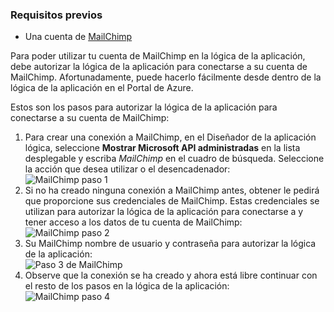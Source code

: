 ### <a name="prerequisites"></a>Requisitos previos
- Una cuenta de [MailChimp](https://www.MailChimp.com/) 

Para poder utilizar tu cuenta de MailChimp en la lógica de la aplicación, debe autorizar la lógica de la aplicación para conectarse a su cuenta de MailChimp. Afortunadamente, puede hacerlo fácilmente desde dentro de la lógica de la aplicación en el Portal de Azure. 

Estos son los pasos para autorizar la lógica de la aplicación para conectarse a su cuenta de MailChimp:

1. Para crear una conexión a MailChimp, en el Diseñador de la aplicación lógica, seleccione **Mostrar Microsoft API administradas** en la lista desplegable y escriba *MailChimp* en el cuadro de búsqueda. Seleccione la acción que desea utilizar o el desencadenador:  
  ![MailChimp paso 1](./media/connectors-create-api-mailchimp/mailchimp-1.png)
2. Si no ha creado ninguna conexión a MailChimp antes, obtener le pedirá que proporcione sus credenciales de MailChimp. Estas credenciales se utilizan para autorizar la lógica de la aplicación para conectarse a y tener acceso a los datos de tu cuenta de MailChimp:  
  ![MailChimp paso 2](./media/connectors-create-api-mailchimp/mailchimp-2.png)
3. Su MailChimp nombre de usuario y contraseña para autorizar la lógica de la aplicación:  
  ![Paso 3 de MailChimp](./media/connectors-create-api-mailchimp/mailchimp-3.png)   
4. Observe que la conexión se ha creado y ahora está libre continuar con el resto de los pasos en la lógica de la aplicación:  
  ![MailChimp paso 4](./media/connectors-create-api-mailchimp/mailchimp-4.png)
